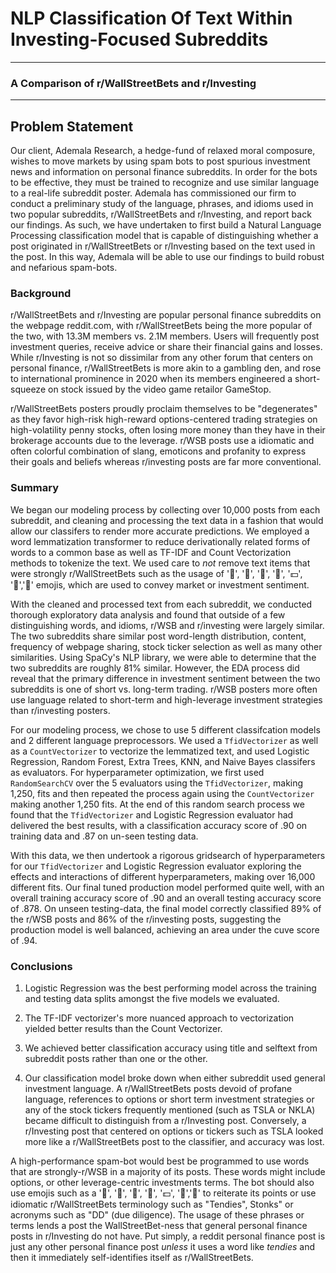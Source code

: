 # NLP Classification Of Text Within Investing-Focused Subreddits
---
### A Comparison of r/WallStreetBets and r/Investing
---
## Problem Statement 

Our client, Ademala Research, a hedge-fund of relaxed moral composure, wishes to move markets by using spam bots to post spurious investment news and information on personal finance subreddits. In order for the bots to be effective, they must be trained to recognize and use similar language to a real-life subreddit poster. Ademala has commissioned our firm to conduct a preliminary study of the language, phrases, and idioms used in two popular subreddits, r/WallStreetBets and r/Investing, and report back our findings. As such, we have undertaken to first build a Natural Language Processing classification model that is capable of distinguishing whether a post originated in r/WallStreetBets or r/Investing based on the text used in the post. In this way, Ademala will be able to use our findings to build robust and nefarious spam-bots. 

### Background

r/WallStreetBets and r/Investing are popular personal finance subreddits on the webpage reddit.com, with r/WallStreetBets being the more popular of the two, with 13.3M members vs. 2.1M members. Users will frequently post investment queries, receive advice or share their financial gains and losses. While r/Investing is not so dissimilar from any other forum that centers on personal finance, r/WallStreetBets is more akin to a gambling den, and rose to international prominence in 2020 when its members engineered a short-squeeze on stock issued by the video game retailor GameStop. 

r/WallStreetBets posters proudly proclaim themselves to be "degenerates" as they favor high-risk high-reward options-centered trading strategies on high-volatility penny stocks, often losing more money than they have in their brokerage accounts due to the leverage. r/WSB posts use a idiomatic and often colorful combination of slang, emoticons and profanity to express their goals and beliefs whereas r/investing posts are far more conventional. 

### Summary 

We began our modeling process by collecting over 10,000 posts from each subreddit, and cleaning and processing the text data in a fashion that would allow our classifers to render more accurate predictions. We employed a word lemmatization transformer to reduce derivationally related forms of words to a common base as well as TF-IDF and Count Vectorization methods to tokenize the text. We used care to *not* remove text items that were strongly r/WallStreetBets such as the usage of '🚀', '🙌', '🐻', '🐂', '💵', '🍗','💎' emojis, which are used to convey market or investment sentiment. 

With the cleaned and processed text from each subreddit, we conducted thorough exploratory data analysis and found that outside of a few distinguishing words, and idioms, r/WSB and r/investing were largely similar. The two subreddits share similar post word-length distribution, content, frequency of webpage sharing, stock ticker selection as well as many other similarities. Using SpaCy's NLP library, we were able to determine that the two subreddits are roughly 81% similar. However, the EDA process did reveal that the primary difference in investment sentiment between the two subreddits is one of short vs. long-term trading. r/WSB posters more often use language related to short-term and high-leverage investment strategies than r/investing posters. 

For our modeling process, we chose to use 5 different classifcation models and 2 different language preprocessors. We used a `TfidVectorizer` as well as a `CountVectorizer` to vectorize the lemmatized text, and used Logistic Regression, Random Forest, Extra Trees, KNN, and Naive Bayes classifers as evaluators. For hyperparameter optimization, we first used `RandomSearchCV` over the 5 evaluators using the `TfidVectorizer`, making 1,250, fits and then repeated the process again using the `CountVectorizer` making another 1,250 fits. At the end of this random search process we found that the `TfidVectorizer` and Logistic Regression evaluator had delivered the best results, with a classification accuracy score of .90 on training data and .87 on un-seen testing data. 

With this data, we then undertook a rigorous gridsearch of hyperparameters for our `TfidVectorizer` and Logistic Regression evaluator exploring the effects and interactions of different hyperparameters, making over 16,000 different fits. Our final tuned production model performed quite well, with an overall training accuracy score of .90 and an overall testing accuracy score of 
.878. On unseen testing-data, the final model correctly classified 89% of the r/WSB posts and 86% of the r/investing posts, suggesting the production model is well balanced, achieving an area under the cuve score of .94.

### Conclusions

1. Logistic Regression was the best performing model across the training and testing data splits amongst the five models we evaluated. 

2. The TF-IDF vectorizer's more nuanced approach to vectorization yielded better results than the Count Vectorizer.

3. We achieved better classification accuracy using title and selftext from subreddit posts rather than one or the other. 

4. Our classification model broke down when either subreddit used general investment language. A r/WallStreetBets posts devoid of profane language, references to options or short term investment strategies or any of the stock tickers frequently mentioned (such as TSLA or NKLA) became difficult to distinguish from a r/Investing post. Conversely, a r/Investing post that centered on options or tickers such as TSLA looked more like a r/WallStreetBets post to the classifier, and accuracy was lost. 

A high-performance spam-bot would best be programmed to use words that are strongly-r/WSB in a majority of its posts. These words might include options, or other leverage-centric investments terms. The bot should also use emojis such as a '🚀', '🙌', '🐻', '🐂', '💵', '🍗','💎' to reiterate its points or use idiomatic r/WallStreetBets terminology such as "Tendies", Stonks" or acronyms such as "DD" (due diligence). The usage of these phrases or terms lends a post the WallStreetBet-ness that general personal finance posts in r/Investing do not have. Put simply, a reddit personal finance post is just any other personal finance post *unless* it uses a word like *tendies* and then it immediately self-identifies itself as r/WallStreetBets. 




